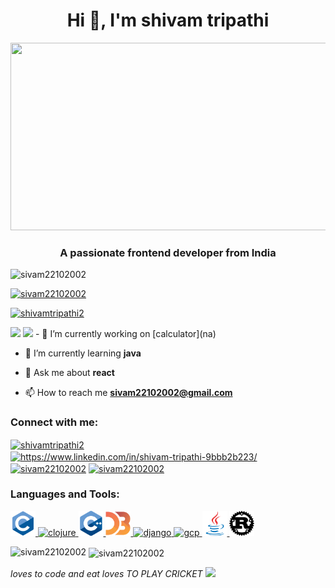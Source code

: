 <h1 align="center">Hi 👋, I'm shivam tripathi</h1>
<img src="https://www.shutterstock.com/image-vector/personal-data-protection-cartoon-landing-600w-1920100730.jpg" width="5000" height="300">
<h3 align="center">A passionate frontend developer from India</h3>
<p align="left"> <img src="https://komarev.com/ghpvc/?username=sivam22102002&label=Profile%20views&color=0e75b6&style=flat" alt="sivam22102002" /> </p>

<p align="left"> <a href="https://github.com/ryo-ma/github-profile-trophy"><img src="https://github-profile-trophy.vercel.app/?username=sivam22102002" alt="sivam22102002" /></a> </p>

<p align="left"> <a href="https://twitter.com/shivamtripathi2" target="blank"><img src="https://img.shields.io/twitter/follow/shivamtripathi2?logo=twitter&style=for-the-badge" alt="shivamtripathi2" /></a> </p>
<img src="https://media1.giphy.com/media/v1.Y2lkPTc5MGI3NjExeDNuM2F1OWpsOWY2YjR1MHB1MGpoOG1iOHNveHh2ZWtyNDR3MmhqaiZlcD12MV9pbnRlcm5hbF9naWZfYnlfaWQmY3Q9Zw/xT9IgzoKnwFNmISR8I/giphy.gif">
<img src="https://github-profile-trophy.vercel.app/?username=Shiv10122003&theme=onedark">
- 🔭 I’m currently working on [calculator](na)

- 🌱 I’m currently learning **java**

- 💬 Ask me about **react**

- 📫 How to reach me **sivam22102002@gmail.com**

<h3 align="left">Connect with me:</h3>
<p align="left">
<a href="https://twitter.com/shivamtripathi2" target="blank"><img align="center" src="https://raw.githubusercontent.com/rahuldkjain/github-profile-readme-generator/master/src/images/icons/Social/twitter.svg" alt="shivamtripathi2" height="30" width="40" /></a>
<a href="https://linkedin.com/in/https://www.linkedin.com/in/shivam-tripathi-9bbb2b223/" target="blank"><img align="center" src="https://raw.githubusercontent.com/rahuldkjain/github-profile-readme-generator/master/src/images/icons/Social/linked-in-alt.svg" alt="https://www.linkedin.com/in/shivam-tripathi-9bbb2b223/" height="30" width="40" /></a>
<a href="https://www.codechef.com/users/sivam22102002" target="blank"><img align="center" src="https://cdn.jsdelivr.net/npm/simple-icons@3.1.0/icons/codechef.svg" alt="sivam22102002" height="30" width="40" /></a>
<a href="https://www.leetcode.com/sivam22102002" target="blank"><img align="center" src="https://raw.githubusercontent.com/rahuldkjain/github-profile-readme-generator/master/src/images/icons/Social/leet-code.svg" alt="sivam22102002" height="30" width="40" /></a>
</p>

<h3 align="left">Languages and Tools:</h3>
<p align="left"> <a href="https://www.cprogramming.com/" target="_blank" rel="noreferrer"> <img src="https://raw.githubusercontent.com/devicons/devicon/master/icons/c/c-original.svg" alt="c" width="40" height="40"/> </a> <a href="https://clojure.org/" target="_blank" rel="noreferrer"> <img src="https://upload.wikimedia.org/wikipedia/commons/5/5d/Clojure_logo.svg" alt="clojure" width="40" height="40"/> </a> <a href="https://www.w3schools.com/cpp/" target="_blank" rel="noreferrer"> <img src="https://raw.githubusercontent.com/devicons/devicon/master/icons/cplusplus/cplusplus-original.svg" alt="cplusplus" width="40" height="40"/> </a> <a href="https://d3js.org/" target="_blank" rel="noreferrer"> <img src="https://raw.githubusercontent.com/devicons/devicon/master/icons/d3js/d3js-original.svg" 
                                                                                                                                                                                                                                                                                                                                                                                                                                                                                                                                                                                                                                                                                                          alt="d3js" width="40" height="40"/> </a> <a href="https://www.djangoproject.com/" target="_blank" rel="noreferrer"> <img src="https://cdn.worldvectorlogo.com/logos/django.svg" alt="django" width="40" height="40"/> </a> <a href="https://cloud.google.com" target="_blank" rel="noreferrer"> <img src="https://www.vectorlogo.zone/logos/google_cloud/google_cloud-icon.svg" alt="gcp" width="40" height="40"/> </a> <a href="https://www.java.com" target="_blank" rel="noreferrer"> <img src="https://raw.githubusercontent.com/devicons/devicon/master/icons/java/java-original.svg" alt="java" width="40" height="40"/> </a> <a href="https://www.rust-lang.org" target="_blank" rel="noreferrer"> <img src="https://raw.githubusercontent.com/devicons/devicon/master/icons/rust/rust-plain.svg" alt="rust" width="40" height="40"/> </a> </p>

<p><img align="left" src="https://github-readme-stats.vercel.app/api/top-langs?username=sivam22102002&show_icons=true&locale=en&layout=compact" alt="sivam22102002" /></p>

<p>&nbsp;<img align="center" src="https://github-readme-stats.vercel.app/api?username=sivam22102002&show_icons=true&locale=en" alt="sivam22102002" /></p>

<em>loves to code and eat</em>
<em>loves TO PLAY CRICKET </em>
<img src="https://media4.giphy.com/media/bGgsc5mWoryfgKBx1u/giphy.gif?cid=ecf05e476b37y26j1ae6h3vb4xtusyb2r1k6l22es1fat5ta&ep=v1_gifs_search&rid=giphy.gif&ct=g">
